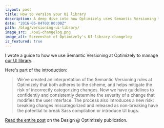 ```yaml
---
layout: post
title: How to version your UI library
description: A deep dive into how Optimizely uses Semantic Versioning to release updates to their UI library.
date: "2016-05-04T00:00:00Z"
path: /blog/versioning-ui-library/
image_src: ./oui-changelog.png
image_alt: Screenshot of Optimizely's UI library changelog
is_featured: true
---
```


I wrote a guide to how we use Semantic Versioning at Optimizely to manage [our UI library](https://github.com/optimizely/oui).

Here's part of the introduction:

> We’ve created an interpretation of the Semantic Versioning rules at Optimizely that both adheres to the scheme, and helps mitigate the risk of incorrectly categorizing changes. Now we have guidelines to confidently and consistently determine the severity of a change that modifies the user interface. The process also introduces a new risk: breaking changes miscategorized and released as non-breaking have the potential to break Sass compilation or introduce UI bugs.

[Read the entire post](https://medium.com/design-optimizely/how-to-version-your-ui-library-1c7a1b7ee23a) on the Design @ Optimizely publication.
